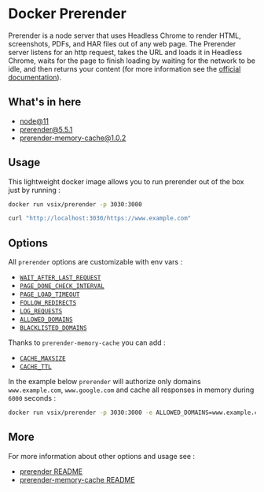 Docker Prerender
===========================

Prerender is a node server that uses Headless Chrome to render HTML, screenshots, PDFs, and HAR files out of any web page. The Prerender server listens for an http request, takes the URL and loads it in Headless Chrome, waits for the page to finish loading by waiting for the network to be idle, and then returns your content (for more information see the [official documentation](https://github.com/prerender/prerender#readme)).

## What's in here

- [node@11](https://github.com/nodejs/docker-node#readme)
- [prerender@5.5.1](https://github.com/prerender/prerender#readme)
- [prerender-memory-cache@1.0.2](https://github.com/prerender/prerender-memory-cache#readme)

## Usage

This lightweight docker image allows you to run prerender out of the box just by running :
```bash
docker run vsix/prerender -p 3030:3000
```
```bash
curl "http://localhost:3030/https://www.example.com"
```

## Options

All `prerender` options are customizable with env vars :
- [`WAIT_AFTER_LAST_REQUEST`](https://github.com/prerender/prerender#waitafterlastrequest)
- [`PAGE_DONE_CHECK_INTERVAL`](https://github.com/prerender/prerender#pagedonecheckinterval)
- [`PAGE_LOAD_TIMEOUT`](https://github.com/prerender/prerender#pageloadtimeout)
- [`FOLLOW_REDIRECTS`](https://github.com/prerender/prerender#followredirects)
- [`LOG_REQUESTS`](https://github.com/prerender/prerender#logrequests)
- [`ALLOWED_DOMAINS`](https://github.com/prerender/prerender#whitelist)
- [`BLACKLISTED_DOMAINS`](https://github.com/prerender/prerender#blacklist)

Thanks to `prerender-memory-cache` you can add :
- [`CACHE_MAXSIZE`](https://github.com/prerender/prerender-memory-cache#cache_maxsize)
- [`CACHE_TTL`](https://github.com/prerender/prerender-memory-cache#cache_ttl)

In the example below `prerender` will authorize only domains `www.example.com`, `www.google.com` and cache all responses in memory during `6000` seconds :
```bash
docker run vsix/prerender -p 3030:3000 -e ALLOWED_DOMAINS=www.example.com,www.google.com -e CACHE_TTL=6000
```

## More

For more information about other options and usage see :
- [prerender README](https://github.com/prerender/prerender#readme) 
- [prerender-memory-cache README](https://github.com/prerender/prerender-memory-cache#readme)